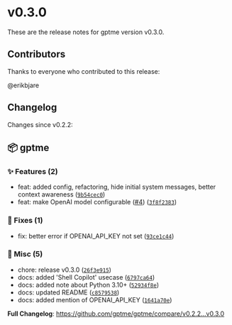 # v0.3.0

These are the release notes for gptme version v0.3.0.

## Contributors

Thanks to everyone who contributed to this release:

@erikbjare

## Changelog

Changes since v0.2.2:


## 📦 gptme

### ✨ Features (2)

 - feat: added config, refactoring, hide initial system messages, better context awareness ([`9b54cec0`](https://github.com/gptme/gptme/commit/9b54cec0))
 - feat: make OpenAI model configurable ([#4](https://github.com/gptme/gptme/issues/4)) ([`3f8f2383`](https://github.com/gptme/gptme/commit/3f8f2383))

### 🐛 Fixes (1)

 - fix: better error if OPENAI_API_KEY not set ([`93ce1c44`](https://github.com/gptme/gptme/commit/93ce1c44))

### 🔨 Misc (5)

 - chore: release v0.3.0 ([`26f3e915`](https://github.com/gptme/gptme/commit/26f3e915))
 - docs: added 'Shell Copilot' usecase ([`6797ca64`](https://github.com/gptme/gptme/commit/6797ca64))
 - docs: added note about Python 3.10+ ([`52934f8e`](https://github.com/gptme/gptme/commit/52934f8e))
 - docs: updated README ([`c8579538`](https://github.com/gptme/gptme/commit/c8579538))
 - docs: added mention of OPENAI_API_KEY ([`1641a70e`](https://github.com/gptme/gptme/commit/1641a70e))

**Full Changelog**: https://github.com/gptme/gptme/compare/v0.2.2...v0.3.0
